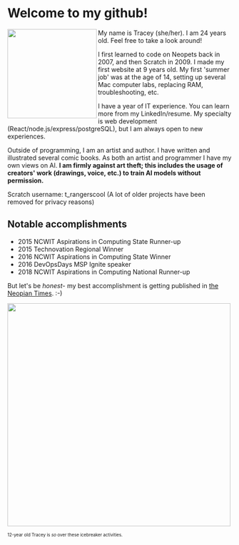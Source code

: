 # Welcome to my github!

<img align="left" src="https://github.com/traceytreat/traceytreat/assets/7820165/37698db9-6505-467b-bc5b-7ec9a00faf08" width="200">
My name is Tracey (she/her). I am 24 years old. Feel free to take a look around!

I first learned to code on Neopets back in 2007, and then Scratch in 2009. I made my first website at 9 years old. My first 'summer job' was at the age of 14, setting up several Mac computer labs, replacing RAM, troubleshooting, etc.

I have a year of IT experience. You can learn more from my LinkedIn/resume. My specialty is web development (React/node.js/express/postgreSQL), but I am always open to new experiences.

Outside of programming, I am an artist and author. I have written and illustrated several comic books.
As both an artist and programmer I have my own views on AI. **I am firmly against art theft; this includes the usage of creators' work (drawings, voice, etc.) to train AI models without permission.** 

Scratch username: t_rangerscool (A lot of older projects have been removed for privacy reasons)

## Notable accomplishments
- 2015 NCWIT Aspirations in Computing State Runner-up
- 2015 Technovation Regional Winner
- 2016 NCWIT Aspirations in Computing State Winner
- 2016 DevOpsDays MSP Ignite speaker
- 2018 NCWIT Aspirations in Computing National Runner-up

But let's be *honest*- my best accomplishment is getting published in [the Neopian Times](https://www.neopets.com/ntimes/index.phtml?section=576986&week=829). :-)

<img src="https://github.com/traceytreat/traceytreat/assets/7820165/3d712472-666d-4a4b-ba72-393f575764f6" width="500">

<sub><sup>12-year old Tracey is *so* over these icebreaker activities.</sup></sub>

